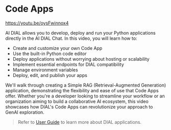 # Code Apps

https://youtu.be/oysFwinnox4

AI DIAL allows you to develop, deploy and run your Python applications directly in the AI DIAL Chat. In this video, you will learn how to:

* Create and customize your own Code App 
* Use the built-in Python code editor 
* Deploy applications without worrying about hosting or scalability 
* Implement essential endpoints for DIAL compatibility 
* Manage environment variables 
* Deploy, edit, and publish your apps

We'll walk through creating a Simple RAG (Retrieval-Augmented Generation) application, demonstrating the flexibility and ease of use that Code Apps offer. Whether you're a developer looking to streamline your workflow or an organization aiming to build a collaborative AI ecosystem, this video showcases how DIAL's Code Apps can revolutionize your approach to GenAI exploration.

> Refer to [User Guide](/docs/user-guide.md#applications-1) to learn more about DIAL applications.